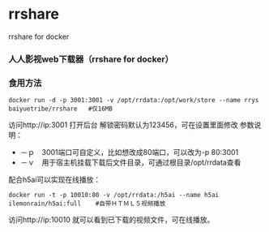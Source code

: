 # rrshare
rrshare for docker

### 人人影视web下载器（rrshare for docker）

### 食用方法
```
docker run -d -p 3001:3001 -v /opt/rrdata:/opt/work/store --name rrys baiyuetribe/rrshare   #仅16MB
```
访问http://ip:3001 打开后台 解锁密码默认为123456，可在设置里面修改
参数说明：
- －ｐ　3001端口可自定义，比如想改成80端口，可以改为-p 80:3001
- －ｖ　用于宿主机挂载下载后文件目录，可通过根目录/opt/rrdata查看

配合h5ai可以实现在线播放：
```
docker run -t -p 10010:80 -v /opt/rrdata:/h5ai --name h5ai ilemonrain/h5ai:full    #自带ＨＴＭＬ５视频播放
```
访问http://ip:10010 就可以看到已下载的视频文件，可在线播放。
